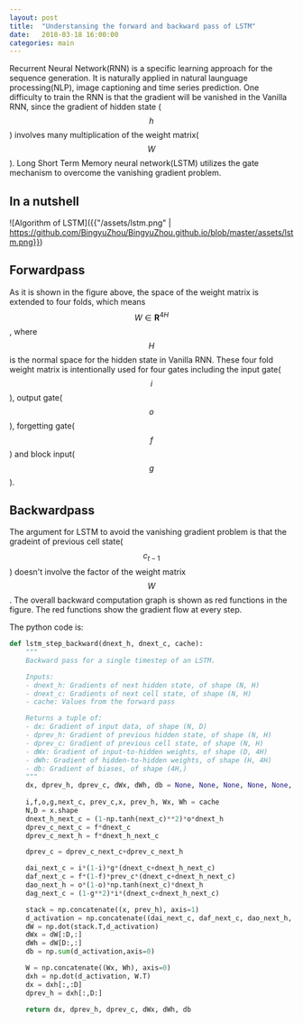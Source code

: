 ```yaml
---
layout: post
title:  "Understansing the forward and backward pass of LSTM"
date:   2018-03-18 16:00:00
categories: main
---
```


Recurrent Neural Network(RNN) is a specific learning approach for the sequence generation. It is naturally applied in natural launguage processing(NLP), image captioning and time series prediction. One difficulty to train the RNN is that the gradient will be vanished in the Vanilla RNN, since the gradient of hidden state ($$h$$) involves many multiplication of the weight matrix($$W$$). Long Short Term Memory neural network(LSTM) utilizes the gate mechanism to overcome the vanishing gradient problem.

## In a nutshell

![Algorithm of LSTM]({{"/assets/lstm.png" | https://github.com/BingyuZhou/BingyuZhou.github.io/blob/master/assets/lstm.png}})

## Forwardpass

As it is shown in the figure above, the space of the weight matrix is extended to four folds, which means $$W \in \mathbf{R}^{4H}$$, where $$H$$ is the normal space for the hidden state in Vanilla RNN. These four fold weight matrix is intentionally used for four gates including the input gate($$i$$), output gate($$o$$), forgetting gate($$f$$) and block input($$g$$).

## Backwardpass

The argument for LSTM to avoid the vanishing gradient problem is that the gradeint of previous cell state($$c_{t-1}$$) doesn't involve the factor of the weight matrix $$W$$. The overall backward computation graph is shown as red functions in the figure. The red functions show the gradient flow at every step. 

The python code is:

```python
def lstm_step_backward(dnext_h, dnext_c, cache):
    """
    Backward pass for a single timestep of an LSTM.

    Inputs:
    - dnext_h: Gradients of next hidden state, of shape (N, H)
    - dnext_c: Gradients of next cell state, of shape (N, H)
    - cache: Values from the forward pass

    Returns a tuple of:
    - dx: Gradient of input data, of shape (N, D)
    - dprev_h: Gradient of previous hidden state, of shape (N, H)
    - dprev_c: Gradient of previous cell state, of shape (N, H)
    - dWx: Gradient of input-to-hidden weights, of shape (D, 4H)
    - dWh: Gradient of hidden-to-hidden weights, of shape (H, 4H)
    - db: Gradient of biases, of shape (4H,)
    """
    dx, dprev_h, dprev_c, dWx, dWh, db = None, None, None, None, None, None
    
    i,f,o,g,next_c, prev_c,x, prev_h, Wx, Wh = cache
    N,D = x.shape
    dnext_h_next_c = (1-np.tanh(next_c)**2)*o*dnext_h
    dprev_c_next_c = f*dnext_c
    dprev_c_next_h = f*dnext_h_next_c

    dprev_c = dprev_c_next_c+dprev_c_next_h

    dai_next_c = i*(1-i)*g*(dnext_c+dnext_h_next_c)
    daf_next_c = f*(1-f)*prev_c*(dnext_c+dnext_h_next_c)
    dao_next_h = o*(1-o)*np.tanh(next_c)*dnext_h
    dag_next_c = (1-g**2)*i*(dnext_c+dnext_h_next_c)

    stack = np.concatenate((x, prev_h), axis=1)
    d_activation = np.concatenate((dai_next_c, daf_next_c, dao_next_h, dag_next_c), axis=1)
    dW = np.dot(stack.T,d_activation)
    dWx = dW[:D,:]
    dWh = dW[D:,:]
    db = np.sum(d_activation,axis=0)

    W = np.concatenate((Wx, Wh), axis=0)
    dxh = np.dot(d_activation, W.T)
    dx = dxh[:,:D]
    dprev_h = dxh[:,D:]

    return dx, dprev_h, dprev_c, dWx, dWh, db
```